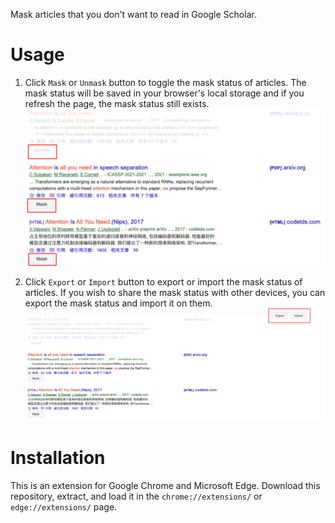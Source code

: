 Mask articles that you don't want to read in Google Scholar.

# Usage
1. Click `Mask` or `Unmask` button to toggle the mask status of articles.
The mask status will be saved in your browser's local storage and if you refresh the page, the mask status still exists.
![alt text](assets/mask.png)

2. Click `Export` or `Import` button to export or import the mask status of articles.
If you wish to share the mask status with other devices, you can export the mask status and import it on them.
![alt text](assets/sl.png)

# Installation
This is an extension for Google Chrome and Microsoft Edge.
Download this repository, extract, and load it in the `chrome://extensions/` or `edge://extensions/` page.
